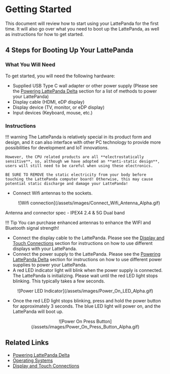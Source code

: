 # Getting Started

This document will review how to start using your LattePanda for the first time. It will also go over what you need to boot up the LattePanda, as well as instructions for how to get started.

## 4 Steps for Booting Up Your LattePanda

### What You Will Need

To get started, you will need the following hardware:

* Supplied USB Type C wall adapter or other power supply (Please see the [Powering LattePanda Delta][1] section for a list of methods to power your LattePanda)
* Display cable (HDMI, eDP display)
* Display device (TV, monitor, or eDP display)
* Input devices (Keyboard, mouse, etc.)

[1]: /content/delta_edition/powering/

### Instructions

!!! warning
    The LattePanda is relatively special in its product form and design, and it can also interface with other PC technology to provide more possibilities for development and IoT innovations. 
    

    However, the CPU related products are all **electrostatically sensitive**, so, although we have adopted an **anti-static design**, users will still need to be careful when using these electronics. 
    
    BE SURE TO REMOVE the static electricity from your body before touching the LattePanda computer board! Otherwise, this may cause potential static discharge and damage your LattePanda!

* Connect Wifi antennas to the sockets.
  
  <center>![Wifi connection](/assets/images/Connect_Wifi_Antenna_Alpha.gif)</center>

Antenna and connector spec - IPEX4 2.4 & 5G Dual band

!!! Tip
    You can purchase enhanced antennas to enhance the WIFI and Bluetooth signal strength! 

* Connect the display cable to the LattePanda. Please see the [Display and Touch Connections][3] section for instructions on how to use different displays with your LattePanda.
* Connect the power supply to the LattePanda. Please see the [Powering LattePanda Delta][1] section for instructions on how to use different power supplies to power your LattePanda.
* A red LED indicator light will blink when the power supply is connected. The LattePanda is initializing. Please wait until the red LED light stops blinking. This typically takes a few seconds.

<center>![Power LED Indicator](/assets/images/Power_On_LED_Alpha.gif)</center>

* Once the red LED light stops blinking, press and hold the power button for approximately 3 seconds. The blue LED light will power on, and the LattePanda will boot up.

<center>![Power On Press Button](/assets/images/Power_On_Press_Button_Alpha.gif)</center>

[3]: /content/delta_edition/touch_and_display/


## Related Links
* [Powering LattePanda Delta][1]
* [Operating Systems][2]
* [Display and Touch Connections][3]

[2]: /content/delta_edition/os/
